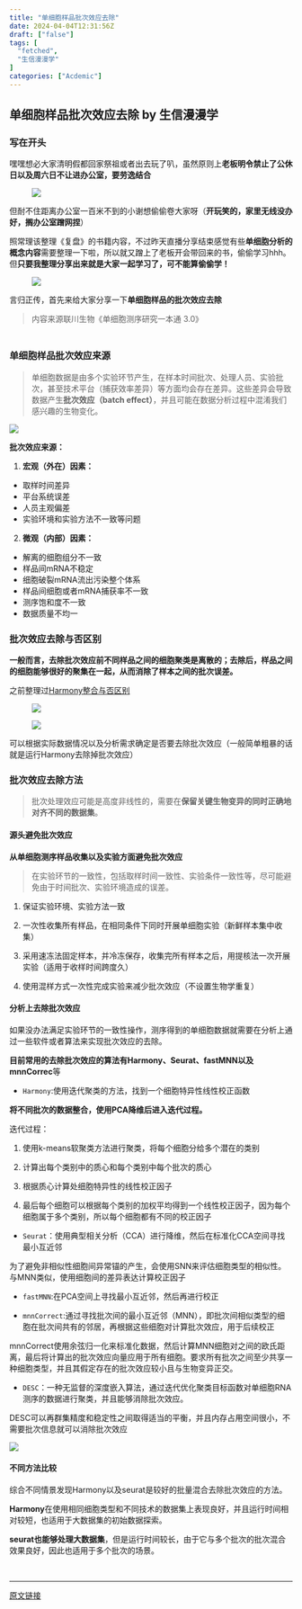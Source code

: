 ```yaml
---
title: "单细胞样品批次效应去除"
date: 2024-04-04T12:31:56Z
draft: ["false"]
tags: [
  "fetched",
  "生信漫漫学"
]
categories: ["Acdemic"]
---
```

单细胞样品批次效应去除 by 生信漫漫学
------
<div><section data-tool="mdnice编辑器" data-website="https://www.mdnice.com"><h3 data-tool="mdnice编辑器"><span></span><span>写在开头</span><span></span></h3><p data-tool="mdnice编辑器">嘿嘿想必大家清明假都回家祭祖或者出去玩了叭，虽然原则上<strong>老板明令禁止了公休日以及周六日不让进办公室，要劳逸结合</strong></p><figure data-tool="mdnice编辑器"><img data-imgfileid="100003226" data-ratio="0.7970557308096741" data-src="https://mmbiz.qpic.cn/sz_mmbiz_png/icQem1PXnP9bgmTl3BnnhLOfkf6Y1cyAKH3rhwPpel1QJAyvKRWteLcn8WiaVUwxgCLNcYt7AMvDECsEiaJGjyblA/640?wx_fmt=png&amp;from=appmsg" data-type="png" data-w="951" src="https://mmbiz.qpic.cn/sz_mmbiz_png/icQem1PXnP9bgmTl3BnnhLOfkf6Y1cyAKH3rhwPpel1QJAyvKRWteLcn8WiaVUwxgCLNcYt7AMvDECsEiaJGjyblA/640?wx_fmt=png&amp;from=appmsg"></figure><p data-tool="mdnice编辑器">但耐不住距离办公室一百米不到的小谢想偷偷卷大家呀（<strong>开玩笑的，家里无线没办好，搁办公室蹭网捏</strong>）</p><p data-tool="mdnice编辑器">照常理该整理《复盘》的书籍内容，不过昨天直播分享结束感觉有些<strong>单细胞分析的概念内容</strong>需要整理一下啦，所以就又蹭上了老板开会带回来的书，偷偷学习hhh。但<strong>只要我整理分享出来就是大家一起学习了，可不能算偷偷学！</strong></p><figure data-tool="mdnice编辑器"><img data-imgfileid="100003227" data-ratio="0.8962962962962963" data-src="https://mmbiz.qpic.cn/sz_mmbiz_jpg/icQem1PXnP9bgmTl3BnnhLOfkf6Y1cyAKBU8AiaPdVEjL7Gibh0XIGopfFicsMQXEiaQpiamLsN0j3xv58cDk9icXVwibA/640?wx_fmt=jpeg&amp;from=appmsg" data-type="jpeg" data-w="1080" src="https://mmbiz.qpic.cn/sz_mmbiz_jpg/icQem1PXnP9bgmTl3BnnhLOfkf6Y1cyAKBU8AiaPdVEjL7Gibh0XIGopfFicsMQXEiaQpiamLsN0j3xv58cDk9icXVwibA/640?wx_fmt=jpeg&amp;from=appmsg"></figure><p data-tool="mdnice编辑器">言归正传，首先来给大家分享一下<strong>单细胞样品的批次效应去除</strong><span></span></p><p data-tool="mdnice编辑器"><strong></strong></p><blockquote data-tool="mdnice编辑器"><span></span><p>内容来源联川生物《单细胞测序研究一本通 3.0》</p></blockquote><h3 data-tool="mdnice编辑器"><span></span><span><br></span><span></span><span>单细胞样品批次效应来源</span><span></span></h3><blockquote data-tool="mdnice编辑器"><span></span><p>单细胞数据是由多个实验环节产生，在样本时间批次、处理人员、实验批次，甚至技术平台（捕获效率差异）等方面均会存在差异。这些差异会导致数据产生<strong>批次效应（batch effect）</strong>，并且可能在数据分析过程中混淆我们感兴趣的生物变化。</p></blockquote><p><img data-galleryid="" data-imgfileid="100003233" data-ratio="1.3333333333333333" data-s="300,640" data-src="https://mmbiz.qpic.cn/sz_mmbiz_jpg/icQem1PXnP9bgmTl3BnnhLOfkf6Y1cyAK2gjCffqF81x2dYq8k3OsCaOHibzvTSMx6J1bYsQicWEGicsK0xibdcZicbw/640?wx_fmt=jpeg&amp;from=appmsg" data-type="jpeg" data-w="1080" src="https://mmbiz.qpic.cn/sz_mmbiz_jpg/icQem1PXnP9bgmTl3BnnhLOfkf6Y1cyAK2gjCffqF81x2dYq8k3OsCaOHibzvTSMx6J1bYsQicWEGicsK0xibdcZicbw/640?wx_fmt=jpeg&amp;from=appmsg"></p><p data-tool="mdnice编辑器"><strong>批次效应来源：</strong></p><ol data-tool="mdnice编辑器"><li><section><strong>宏观（外在）因素：</strong></section></li></ol><ul data-tool="mdnice编辑器"><li><section>取样时间差异</section></li><li><section>平台系统误差</section></li><li><section>人员主观偏差</section></li><li><section>实验环境和实验方法不一致等问题</section></li></ul><ol start="2" data-tool="mdnice编辑器"><li><section><strong>微观（内部）因素：</strong></section></li></ol><ul data-tool="mdnice编辑器"><li><section>解离的细胞组分不一致</section></li><li><section>样品间mRNA不稳定</section></li><li><section>细胞破裂mRNA流出污染整个体系</section></li><li><section>样品间细胞或者mRNA捕获率不一致</section></li><li><section>测序饱和度不一致</section></li><li><section>数据质量不均一</section></li></ul><h3 data-tool="mdnice编辑器"><span></span><span>批次效应去除与否区别</span><span></span></h3><p data-tool="mdnice编辑器"><strong>一般而言，去除批次效应前不同样品之间的细胞聚类是离散的；去除后，样品之间的细胞能够很好的聚集在一起，从而消除了样本之间的批次误差。</strong></p><p data-tool="mdnice编辑器">之前整理过<a href="https://mp.weixin.qq.com/s?__biz=MzkxOTI0Mjc3Mw==&amp;mid=2247486568&amp;idx=1&amp;sn=1dc92cbaeaf5e318e90475d90a14d735&amp;scene=21#wechat_redirect" data-linktype="2">Harmony整合与否区别</a></p><figure data-tool="mdnice编辑器"><img data-imgfileid="100003228" data-ratio="0.7287037037037037" data-src="https://mmbiz.qpic.cn/sz_mmbiz_png/icQem1PXnP9bgmTl3BnnhLOfkf6Y1cyAKR9mg7e28iceeJcCkk3WTJ6VGOvCiaibcV2r2h7LeIBNPtobHzqjD04XGg/640?wx_fmt=png&amp;from=appmsg" data-type="png" data-w="1080" src="https://mmbiz.qpic.cn/sz_mmbiz_png/icQem1PXnP9bgmTl3BnnhLOfkf6Y1cyAKR9mg7e28iceeJcCkk3WTJ6VGOvCiaibcV2r2h7LeIBNPtobHzqjD04XGg/640?wx_fmt=png&amp;from=appmsg"></figure><figure data-tool="mdnice编辑器"><img data-imgfileid="100003229" data-ratio="1.225" data-src="https://mmbiz.qpic.cn/sz_mmbiz_png/icQem1PXnP9bgmTl3BnnhLOfkf6Y1cyAKICicQ8S4hsCeVnAzaia24kJOXtreuqCfXg0lYnUsngZPn4QuC7OjhTuA/640?wx_fmt=png&amp;from=appmsg" data-type="png" data-w="1080" src="https://mmbiz.qpic.cn/sz_mmbiz_png/icQem1PXnP9bgmTl3BnnhLOfkf6Y1cyAKICicQ8S4hsCeVnAzaia24kJOXtreuqCfXg0lYnUsngZPn4QuC7OjhTuA/640?wx_fmt=png&amp;from=appmsg"></figure><p data-tool="mdnice编辑器">可以根据实际数据情况以及分析需求确定是否要去除批次效应（一般简单粗暴的话就是运行Harmony去除掉批次效应）</p><h3 data-tool="mdnice编辑器"><span></span><span>批次效应去除方法</span><span></span></h3><blockquote data-tool="mdnice编辑器"><span></span><p>批次处理效应可能是高度非线性的，需要在<strong>保留关键生物变异的同时正确地对齐不同的数据集</strong>。</p></blockquote><h4 data-tool="mdnice编辑器"><span></span><span>源头避免批次效应</span><span></span></h4><p data-tool="mdnice编辑器"><strong>从单细胞测序样品收集以及实验方面避免批次效应</strong></p><blockquote data-tool="mdnice编辑器"><span></span><p>在实验环节的一致性，包括取样时间一致性、实验条件一致性等，尽可能避免由于时间批次、实验环境造成的误差。</p></blockquote><ol data-tool="mdnice编辑器"><li><section><p>保证实验环境、实验方法一致</p></section></li><li><section><p>一次性收集所有样品，在相同条件下同时开展单细胞实验（新鲜样本集中收集）</p></section></li><li><section><p>采用速冻法固定样本，并冷冻保存，收集完所有样本之后，用提核法一次开展实验（适用于收样时间跨度久）</p></section></li><li><section><p>使用混样方式一次性完成实验来减少批次效应（不设置生物学重复）</p></section></li></ol><h4 data-tool="mdnice编辑器"><span></span><span>分析上去除批次效应</span><span></span></h4><p data-tool="mdnice编辑器">如果没办法满足实验环节的一致性操作，测序得到的单细胞数据就需要在分析上通过一些软件或者算法来实现批次效应的去除。</p><p data-tool="mdnice编辑器"><strong>目前常用的去除批次效应的算法有Harmony、Seurat、fastMNN以及mnnCorrec</strong>等</p><ul data-tool="mdnice编辑器"><li><section><code>Harmony</code>:使用迭代聚类的方法，找到一个细胞特异性线性校正函数</section></li></ul><p data-tool="mdnice编辑器"><strong>将不同批次的数据整合，使用PCA降维后进入迭代过程。</strong></p><p data-tool="mdnice编辑器">迭代过程：</p><ol data-tool="mdnice编辑器"><li><section><p>使用k-means软聚类方法进行聚类，将每个细胞分给多个潜在的类别</p></section></li><li><section><p>计算出每个类别中的质心和每个类别中每个批次的质心</p></section></li><li><section><p>根据质心计算处细胞特异性的线性校正因子</p></section></li><li><section><p>最后每个细胞可以根据每个类别的加权平均得到一个线性校正因子，因为每个细胞属于多个类别，所以每个细胞都有不同的校正因子</p></section></li></ol><ul data-tool="mdnice编辑器"><li><section><code>Seurat</code>：使用典型相关分析（CCA）进行降维，然后在标准化CCA空间寻找最小互近邻</section></li></ul><p data-tool="mdnice编辑器">为了避免非相似性细胞间异常锚的产生，会使用SNN来评估细胞类型的相似性。与MNN类似，使用细胞间的差异表达计算校正因子</p><ul data-tool="mdnice编辑器"><li><section><p><code>fastMNN</code>:在PCA空间上寻找最小互近邻，然后再进行校正</p></section></li><li><section><p><code>mnnCorrect</code>:通过寻找批次间的最小互近邻（MNN），即批次间相似类型的细胞在批次间共有的邻居，再根据这些细胞对计算批次效应，用于后续校正</p></section></li></ul><p data-tool="mdnice编辑器">mnnCorrect使用余弦归一化来标准化数据，然后计算MNN细胞对之间的欧氏距离，最后将计算出的批次效应向量应用于所有细胞。要求所有批次之间至少共享一种细胞类型，并且其假定存在的批次效应较小且与生物变异正交。</p><ul data-tool="mdnice编辑器"><li><section><code>DESC</code>：一种无监督的深度嵌入算法，通过迭代优化聚类目标函数对单细胞RNA测序的数据进行聚类，并且能够消除批次效应。</section></li></ul><p data-tool="mdnice编辑器">DESC可以再群集精度和稳定性之间取得适当的平衡，并且内存占用空间很小，不需要批次信息就可以消除批次效应</p><p><img data-galleryid="" data-imgfileid="100003234" data-ratio="1.3333333333333333" data-s="300,640" data-src="https://mmbiz.qpic.cn/sz_mmbiz_jpg/icQem1PXnP9bgmTl3BnnhLOfkf6Y1cyAKYUDCFFzMoZb5ria7E0YVv4V9cnqZ4aznibulicE5CvtMBrR5E2Z6jKFhg/640?wx_fmt=jpeg&amp;from=appmsg" data-type="jpeg" data-w="1080" src="https://mmbiz.qpic.cn/sz_mmbiz_jpg/icQem1PXnP9bgmTl3BnnhLOfkf6Y1cyAKYUDCFFzMoZb5ria7E0YVv4V9cnqZ4aznibulicE5CvtMBrR5E2Z6jKFhg/640?wx_fmt=jpeg&amp;from=appmsg"></p><h4 data-tool="mdnice编辑器"><span></span><span>不同方法比较</span><span></span></h4><p data-tool="mdnice编辑器">综合不同情景发现Harmony以及seurat是较好的批量混合去除批次效应的方法。</p><p data-tool="mdnice编辑器"><strong>Harmony</strong>在使用相同细胞类型和不同技术的数据集上表现良好，并且运行时间相对较短，也适用于大数据集的初始数据探索。</p><p data-tool="mdnice编辑器"><strong>seurat也能够处理大数据集</strong>，但是运行时间较长，由于它与多个批次的批次混合效果良好，因此也适用于多个批次的场景。</p></section><p><br></p><p><mp-style-type data-value="3"></mp-style-type></p></div>  
<hr>
<a href="https://mp.weixin.qq.com/s/1R_y9c1J_ePZUhqYoeWJ_w",target="_blank" rel="noopener noreferrer">原文链接</a>
